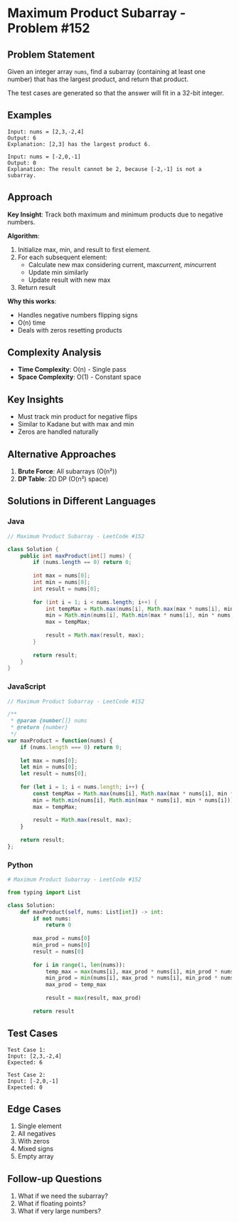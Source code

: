 # Maximum Product Subarray - Problem #152

## Problem Statement
Given an integer array `nums`, find a subarray (containing at least one number) that has the largest product, and return that product.

The test cases are generated so that the answer will fit in a 32-bit integer.

## Examples
```
Input: nums = [2,3,-2,4]
Output: 6
Explanation: [2,3] has the largest product 6.

Input: nums = [-2,0,-1]
Output: 0
Explanation: The result cannot be 2, because [-2,-1] is not a subarray.
```

## Approach
**Key Insight**: Track both maximum and minimum products due to negative numbers.

**Algorithm**:
1. Initialize max, min, and result to first element.
2. For each subsequent element:
   - Calculate new max considering current, max*current, min*current
   - Update min similarly
   - Update result with new max
3. Return result

**Why this works**:
- Handles negative numbers flipping signs
- O(n) time
- Deals with zeros resetting products

## Complexity Analysis
- **Time Complexity**: O(n) - Single pass
- **Space Complexity**: O(1) - Constant space

## Key Insights
- Must track min product for negative flips
- Similar to Kadane but with max and min
- Zeros are handled naturally

## Alternative Approaches
1. **Brute Force**: All subarrays (O(n²))
2. **DP Table**: 2D DP (O(n²) space)

## Solutions in Different Languages

### Java
```java
// Maximum Product Subarray - LeetCode #152

class Solution {
    public int maxProduct(int[] nums) {
        if (nums.length == 0) return 0;
        
        int max = nums[0];
        int min = nums[0];
        int result = nums[0];
        
        for (int i = 1; i < nums.length; i++) {
            int tempMax = Math.max(nums[i], Math.max(max * nums[i], min * nums[i]));
            min = Math.min(nums[i], Math.min(max * nums[i], min * nums[i]));
            max = tempMax;
            
            result = Math.max(result, max);
        }
        
        return result;
    }
}
```

### JavaScript
```javascript
// Maximum Product Subarray - LeetCode #152

/**
 * @param {number[]} nums
 * @return {number}
 */
var maxProduct = function(nums) {
    if (nums.length === 0) return 0;
    
    let max = nums[0];
    let min = nums[0];
    let result = nums[0];
    
    for (let i = 1; i < nums.length; i++) {
        const tempMax = Math.max(nums[i], Math.max(max * nums[i], min * nums[i]));
        min = Math.min(nums[i], Math.min(max * nums[i], min * nums[i]));
        max = tempMax;
        
        result = Math.max(result, max);
    }
    
    return result;
};
```

### Python
```python
# Maximum Product Subarray - LeetCode #152

from typing import List

class Solution:
    def maxProduct(self, nums: List[int]) -> int:
        if not nums:
            return 0
        
        max_prod = nums[0]
        min_prod = nums[0]
        result = nums[0]
        
        for i in range(1, len(nums)):
            temp_max = max(nums[i], max_prod * nums[i], min_prod * nums[i])
            min_prod = min(nums[i], max_prod * nums[i], min_prod * nums[i])
            max_prod = temp_max
            
            result = max(result, max_prod)
        
        return result
```

## Test Cases
```
Test Case 1:
Input: [2,3,-2,4]
Expected: 6

Test Case 2:
Input: [-2,0,-1]
Expected: 0
```

## Edge Cases
1. Single element
2. All negatives
3. With zeros
4. Mixed signs
5. Empty array

## Follow-up Questions
1. What if we need the subarray?
2. What if floating points?
3. What if very large numbers?
